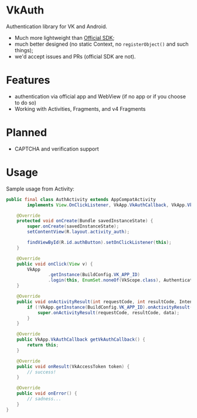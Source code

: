 # VkAuth

Authentication library for VK and Android.

* Much more lightweight than
[Official SDK](https://github.com/VKCOM/vk-android-sdk);
* much better designed (no static Context, no `registerObject()` and such things);
* we'd accept issues and PRs (official SDK are not).

# Features

* authentication via official app and WebView (if no app or if you choose to do so)
* Working with Activities, Fragments, and v4 Fragments

# Planned

* CAPTCHA and verification support

# Usage

Sample usage from Activity:
```java
public final class AuthActivity extends AppCompatActivity
        implements View.OnClickListener, VkApp.VkAuthCallback, VkApp.VkAuthCallbackProvider {

    @Override
    protected void onCreate(Bundle savedInstanceState) {
        super.onCreate(savedInstanceState);
        setContentView(R.layout.activity_auth);

        findViewById(R.id.authButton).setOnClickListener(this);
    }

    @Override
    public void onClick(View v) {
        VkApp
                .getInstance(BuildConfig.VK_APP_ID)
                .login(this, EnumSet.noneOf(VkScope.class), AuthenticationWay.Auto, getSupportFragmentManager());
    }

    @Override
    public void onActivityResult(int requestCode, int resultCode, Intent data) {
        if (!VkApp.getInstance(BuildConfig.VK_APP_ID).onActivityResult(this, requestCode, resultCode, data)) {
            super.onActivityResult(requestCode, resultCode, data);
        }
    }

    @Override
    public VkApp.VkAuthCallback getVkAuthCallback() {
        return this;
    }

    @Override
    public void onResult(VkAccessToken token) {
        // success!
    }

    @Override
    public void onError() {
        // sadness...
    }
}

```